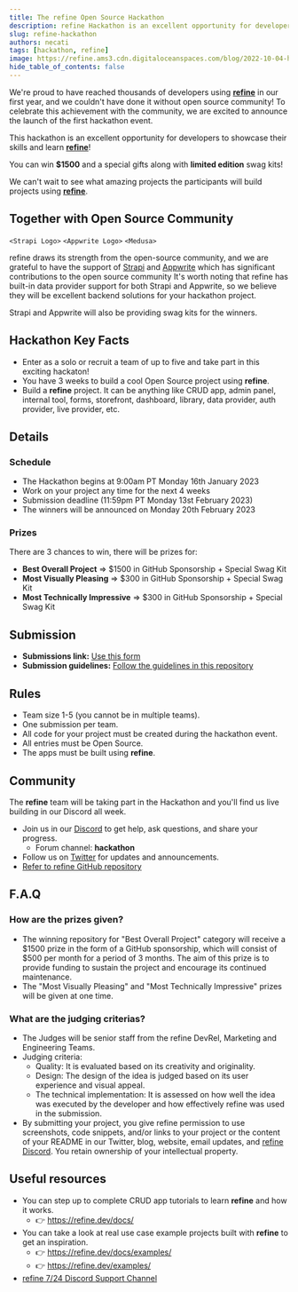 ```yaml
---
title: The refine Open Source Hackathon
description: refine Hackathon is an excellent opportunity for developers to showcase their skills and learn refine!
slug: refine-hackathon
authors: necati
tags: [hackathon, refine]
image: https://refine.ams3.cdn.digitaloceanspaces.com/blog/2022-10-04-hacktoberfest/social.png
hide_table_of_contents: false
---
```





We're proud to have reached thousands of developers using **[refine](https://github.com/refinedev/refine)** in our first year, and we couldn't have done it without open source community! To celebrate this achievement with the community, we are excited to announce the launch of the first hackathon event.

This hackathon is an excellent opportunity for developers to showcase their skills and learn **[refine](https://github.com/refinedev/refine)**! 

You can win **$1500** and a special gifts along with **limited edition** swag kits!

We can't wait to see what amazing projects the participants will build projects using **[refine](https://github.com/refinedev/refine)**. 




## Together with Open Source Community

`<Strapi Logo>`  `<Appwrite Logo>` `<Medusa>`
 
refine draws its strength from the open-source community, and we are grateful to have the support of [Strapi](https://strapi.io/) and [Appwrite](https://appwrite.io/)
which has significant contributions to the open source community
It's worth noting that refine has built-in data provider support for both Strapi and Appwrite, so we believe they will be excellent backend solutions for your hackathon project.

Strapi and Appwrite will also be providing swag kits for the winners.

## Hackathon Key Facts

- Enter as a solo or recruit a team of up to five and take part in this exciting hackaton!
- You have 3 weeks to build a cool Open Source project using **refine**.
- Build a **refine** project. It can be anything like CRUD app, admin panel, internal tool, forms, storefront, dashboard, library, data provider, auth provider, live provider, etc.



## Details
### Schedule
- The Hackathon begins at 9:00am PT Monday 16th January 2023
- Work on your project any time for the next 4 weeks
- Submission deadline (11:59pm PT Monday 13st February 2023)
- The winners will be announced on Monday 20th February 2023

### Prizes
There are 3 chances to win, there will be prizes for:

- **Best Overall Project** => $1500 in GitHub Sponsorship + Special Swag Kit
- **Most Visually Pleasing** => $300 in GitHub Sponsorship + Special Swag Kit
- **Most Technically Impressive** => $300 in GitHub Sponsorship + Special Swag Kit

## Submission
- **Submissions link:**  [Use this form](https://refinedev.typeform.com/hackathon)
- **Submission guidelines:** [Follow the guidelines in this repository](https://github.com/refinedev/hackathon-jan2023-guidelines)


## Rules

- Team size 1-5 (you cannot be in multiple teams).
- One submission per team.
- All code for your project must be created during the hackathon event.
- All entries must be Open Source.
- The apps must be built using **refine**.

## Community

The **refine** team will be taking part in the Hackathon and you'll find us live building in our Discord all week. 

- Join us in our [Discord](https://discord.gg/refine) to get help, ask questions, and share your progress.
  - Forum channel: **hackathon**
- Follow us on [Twitter](https://twitter.com/refinedev) for updates and announcements.
- [Refer to refine GitHub repository](https://github.com/refinedev/refine)

## F.A.Q
### How are the prizes given?
- The winning repository for "Best Overall Project" category will receive a $1500 prize in the form of a GitHub sponsorship, which will consist of $500 per month for a period of 3 months. The aim of this prize is to provide funding to sustain the project and encourage its continued maintenance.
- The "Most Visually Pleasing" and "Most Technically Impressive" prizes will be given at one time.

### What are the judging criterias?
-  The Judges will be senior staff from the refine DevRel, Marketing and Engineering Teams.
-  Judging criteria:
    -  Quality: It is evaluated based on its creativity and originality.
    -  Design: The design of the idea is judged based on its user experience and visual appeal.
    -  The technical implementation: It is assessed on how well the idea was executed by the developer and how effectively refine was used in the submission.
- By submitting your project, you give refine permission to use screenshots, code snippets, and/or links to your project or the content of your README in our Twitter, blog, website, email updates, and [refine Discord](https://discord.gg/refine). You retain ownership of your intellectual property.


## Useful resources

- You can step up to complete CRUD app tutorials to learn **refine** and how it works.
   - :point_right: https://refine.dev/docs/
- You can take a look at real use case example projects built with **refine** to get an inspiration.
   - :point_right: https://refine.dev/docs/examples/  
   - :point_right: https://refine.dev/examples/
- [refine 7/24 Discord Support Channel](https://discord.gg/refine)






